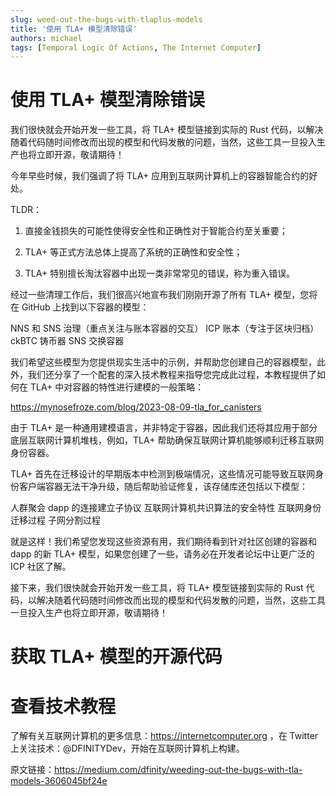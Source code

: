 ```yaml
---
slug: weed-out-the-bugs-with-tlaplus-models
title: '使用 TLA+ 模型清除错误'
authors: michael
tags: [Temporal Logic Of Actions, The Internet Computer]
---
```


# 使用 TLA+ 模型清除错误

我们很快就会开始开发一些工具，将 TLA+ 模型链接到实际的 Rust 代码，以解决随着代码随时间修改而出现的模型和代码发散的问题，当然，这些工具一旦投入生产也将立即开源，敬请期待！

今年早些时候，我们强调了将 TLA+ 应用到互联网计算机上的容器智能合约的好处。

TLDR：

1) 直接金钱损失的可能性使得安全性和正确性对于智能合约至关重要；

2) TLA+ 等正式方法总体上提高了系统的正确性和安全性；

3) TLA+ 特别擅长淘汰容器中出现一类非常常见的错误，称为重入错误。

经过一些清理工作后，我们很高兴地宣布我们刚刚开源了所有 TLA+ 模型，您将在 GitHub 上找到以下容器的模型：

NNS 和 SNS 治理（重点关注与账本容器的交互）
ICP 账本（专注于区块归档）
ckBTC 铸币器
SNS 交换容器

我们希望这些模型为您提供现实生活中的示例，并帮助您创建自己的容器模型，此外，我们还分享了一个配套的深入技术教程来指导您完成此过程，本教程提供了如何在 TLA+ 中对容器的特性进行建模的一般策略：

https://mynosefroze.com/blog/2023-08-09-tla_for_canisters

由于 TLA+ 是一种通用建模语言，并非特定于容器，因此我们还将其应用于部分底层互联网计算机堆栈，例如，TLA+ 帮助确保互联网计算机能够顺利迁移互联网身份容器。

TLA+ 首先在迁移设计的早期版本中检测到极端情况，这些情况可能导致互联网身份客户端容器无法干净升级，随后帮助验证修复，该存储库还包括以下模型：

人群聚会 dapp 的连接建立子协议
互联网计算机共识算法的安全特性
互联网身份迁移过程
子网分割过程

就是这样！我们希望您发现这些资源有用，我们期待看到针对社区创建的容器和 dapp 的新 TLA+ 模型，如果您创建了一些，请务必在开发者论坛中让更广泛的 ICP 社区了解。

接下来，我们很快就会开始开发一些工具，将 TLA+ 模型链接到实际的 Rust 代码，以解决随着代码随时间修改而出现的模型和代码发散的问题，当然，这些工具一旦投入生产也将立即开源，敬请期待！

# 获取 TLA+ 模型的开源代码

# 查看技术教程

了解有关互联网计算机的更多信息：https://internetcomputer.org ，在 Twitter 上关注技术：@DFINITYDev，开始在互联网计算机上构建。


原文链接：https://medium.com/dfinity/weeding-out-the-bugs-with-tla-models-3606045bf24e
